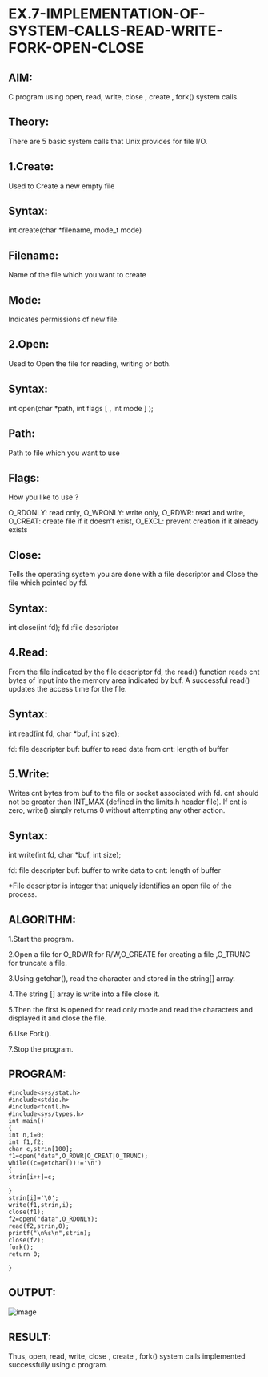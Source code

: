 # EX.7-IMPLEMENTATION-OF-SYSTEM-CALLS-READ-WRITE-FORK-OPEN-CLOSE

## AIM:

C program using open, read, write, close , create , fork() system calls.

## Theory:

There are 5 basic system calls that Unix provides for file I/O.

## 1.Create:

Used to Create a new empty file

## Syntax:

int create(char *filename, mode_t mode)

## Filename:

Name of the file which you want to create

## Mode:

Indicates permissions of new file.

## 2.Open:

Used to Open the file for reading, writing or both.

## Syntax:

int open(char *path, int flags [ , int mode ] );

## Path:

Path to file which you want to use

## Flags:

How you like to use ?

O_RDONLY: read only, O_WRONLY: write only, O_RDWR: read and write, O_CREAT: create file if it doesn’t exist, O_EXCL: prevent creation if it already exists

## Close:

Tells the operating system you are done with a file descriptor and Close the file which pointed by fd.

## Syntax:

int close(int fd); fd :file descriptor

## 4.Read:

From the file indicated by the file descriptor fd, the read() function reads cnt bytes of input into the memory area indicated by buf. A successful read() updates the access time for the file.

## Syntax:

int read(int fd, char *buf, int size);

fd: file descripter buf: buffer to read data from cnt: length of buffer

## 5.Write:

Writes cnt bytes from buf to the file or socket associated with fd. cnt should not be greater than INT_MAX (defined in the limits.h header file). If cnt is zero, write() simply returns 0 without attempting any other action.

## Syntax:

int write(int fd, char *buf, int size);

fd: file descripter buf: buffer to write data to cnt: length of buffer

*File descriptor is integer that uniquely identifies an open file of the process.
## ALGORITHM:

1.Start the program.

2.Open a file for O_RDWR for R/W,O_CREATE for creating a file ,O_TRUNC for truncate a file.

3.Using getchar(), read the character and stored in the string[] array.

4.The string [] array is write into a file close it.

5.Then the first is opened for read only mode and read the characters and displayed it and close the file.

6.Use Fork().

7.Stop the program.



## PROGRAM:
```
#include<sys/stat.h> 
#include<stdio.h> 
#include<fcntl.h> 
#include<sys/types.h> 
int main() 
{ 
int n,i=0; 
int f1,f2; 
char c,strin[100]; 
f1=open("data",O_RDWR|O_CREAT|O_TRUNC); 
while((c=getchar())!='\n') 
{ 
strin[i++]=c; 
 
} 
strin[i]='\0'; 
write(f1,strin,i); 
close(f1); 
f2=open("data",O_RDONLY); 
read(f2,strin,0); 
printf("\n%s\n",strin); 
close(f2); 
fork(); 
return 0; 
 
}
```
## OUTPUT:

![image](https://github.com/Kishore2o/EX.7-IMPLEMENTATION-OF-SYSTEM-CALLS-READ-WRITE-FORK-OPEN-CLOSE/assets/118679883/0028c007-a8f4-4ae4-ba95-63ee8795d7b7)

## RESULT:

Thus, open, read, write, close , create , fork() system calls implemented successfully using c program.
